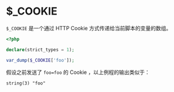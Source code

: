 # $_COOKIE

`$_COOKIE` 是一个通过 HTTP Cookie 方式传递给当前脚本的变量的数组。

```php
<?php

declare(strict_types = 1);

var_dump($_COOKIE['foo']);

```

假设之前发送了 `foo=foo` 的 Cookie ，以上例程的输出类似于：

```
string(3) "foo"
```

